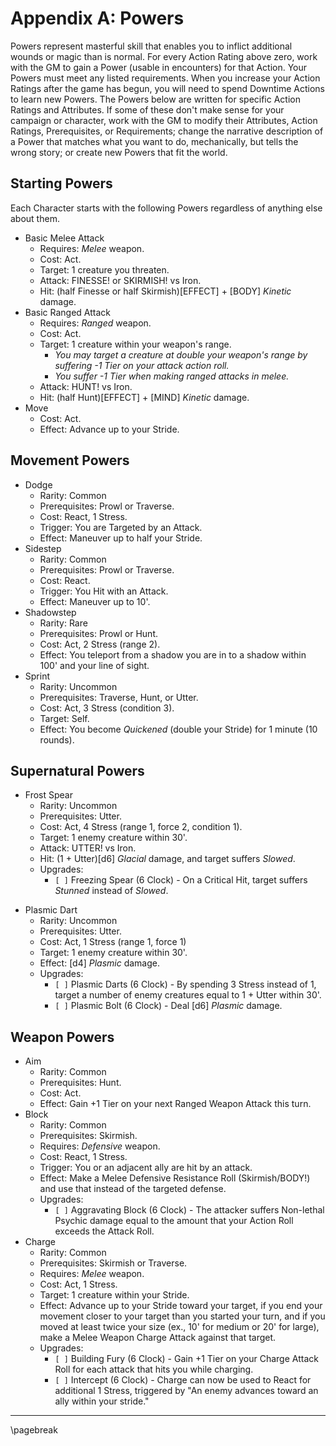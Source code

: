 # Appendix A: Powers

Powers represent masterful skill that enables you to inflict additional wounds or magic than is normal. For every Action Rating above zero, work with the GM to gain a Power (usable in encounters) for that Action. Your Powers must meet any listed requirements. When you increase your Action Ratings after the game has begun, you will need to spend Downtime Actions to learn new Powers. The Powers below are written for specific Action Ratings and Attributes. If some of these don't make sense for your campaign or character, work with the GM to modify their Attributes, Action Ratings, Prerequisites, or Requirements; change the narrative description of a Power that matches what you want to do, mechanically, but tells the wrong story; or create new Powers that fit the world.

## Starting Powers

Each Character starts with the following Powers regardless of anything else about them.

* Basic Melee Attack
    * Requires: *Melee* weapon.
    * Cost: Act.
    * Target: 1 creature you threaten.
    * Attack: FINESSE! or SKIRMISH! vs Iron.
    * Hit: (half Finesse or half Skirmish)[EFFECT] + [BODY] *Kinetic* damage.
* Basic Ranged Attack
    * Requires: *Ranged* weapon.
    * Cost: Act.
    * Target: 1 creature within your weapon's range.
        * *You may target a creature at double your weapon's range by suffering -1 Tier on your attack action roll.*
        * *You suffer -1 Tier when making ranged attacks in melee.*
    * Attack: HUNT! vs Iron.
    * Hit: (half Hunt)[EFFECT] + [MIND] *Kinetic* damage.
* Move
    * Cost: Act.
    * Effect: Advance up to your Stride.

## Movement Powers

* Dodge
    * Rarity: Common
    * Prerequisites: Prowl or Traverse.
    * Cost: React, 1 Stress.
    * Trigger: You are Targeted by an Attack.
    * Effect: Maneuver up to half your Stride.
* Sidestep
    * Rarity: Common
    * Prerequisites: Prowl or Traverse.
    * Cost: React.
    * Trigger: You Hit with an Attack.
    * Effect: Maneuver up to 10'.
* Shadowstep
    * Rarity: Rare
    * Prerequisites: Prowl or Hunt.
    * Cost: Act, 2 Stress (range 2).
    * Effect: You teleport from a shadow you are in to a shadow within 100' and your line of sight.
* Sprint
    * Rarity: Uncommon
    * Prerequisites: Traverse, Hunt, or Utter.
    * Cost: Act, 3 Stress (condition 3).
    * Target: Self.
    * Effect: You become *Quickened* (double your Stride) for 1 minute (10 rounds).

## Supernatural Powers

* Frost Spear
    * Rarity: Uncommon
    * Prerequisites: Utter.
    * Cost: Act, 4 Stress (range 1, force 2, condition 1).
    * Target: 1 enemy creature within 30'.
    * Attack: UTTER! vs Iron.
    * Hit: (1 + Utter)[d6] *Glacial* damage, and target suffers *Slowed*.
    * Upgrades:
        - `[ ]` Freezing Spear (6 Clock) - On a Critical Hit, target suffers *Stunned* instead of *Slowed*.
- Plasmic Dart
    * Rarity: Uncommon
    - Prerequisites: Utter.
    - Cost: Act, 1 Stress (range 1, force 1)
    - Target: 1 enemy creature within 30'.
    - Effect: [d4] *Plasmic* damage.
    - Upgrades:
        - `[ ]` Plasmic Darts (6 Clock) - By spending 3 Stress instead of 1, target a number of enemy creatures equal to 1 + Utter within 30'.
        - `[ ]` Plasmic Bolt (6 Clock) - Deal [d6] *Plasmic* damage.

## Weapon Powers

* Aim
    * Rarity: Common
    * Prerequisites: Hunt.
    * Cost: Act.
    * Effect: Gain +1 Tier on your next Ranged Weapon Attack this turn.
* Block
    * Rarity: Common
    * Prerequisites: Skirmish.
    * Requires: *Defensive* weapon.
    * Cost: React, 1 Stress.
    * Trigger: You or an adjacent ally are hit by an attack.
    * Effect: Make a Melee Defensive Resistance Roll (Skirmish/BODY!) and use that instead of the targeted defense.
    * Upgrades:
        * `[ ]` Aggravating Block (6 Clock) - The attacker suffers Non-lethal Psychic damage equal to the amount that your Action Roll exceeds the Attack Roll.
* Charge
    * Rarity: Common
    * Prerequisites: Skirmish or Traverse.
    * Requires: *Melee* weapon.
    * Cost: Act, 1 Stress.
    * Target: 1 creature within your Stride.
    * Effect: Advance up to your Stride toward your target, if you end your movement closer to your target than you started your turn, and if you moved at least twice your size (ex., 10' for medium or 20' for large), make a Melee Weapon Charge Attack against that target.
    * Upgrades:
        * `[ ]` Building Fury (6 Clock) - Gain +1 Tier on your Charge Attack Roll for each attack that hits you while charging.
        * `[ ]` Intercept (6 Clock) - Charge can now be used to React for additional 1 Stress, triggered by "An enemy advances toward an ally within your stride."

* * * * * * * * * * * * * * * * * * * * * * * * * * * * * * * * * * * * * * * *

\pagebreak
